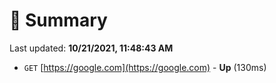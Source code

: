 # 📖 Summary
Last updated: **10/21/2021, 11:48:43 AM**

- `GET` [https://google.com](https://google.com) - **Up** (130ms)

